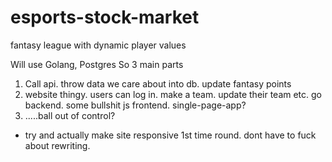 # esports-stock-market
fantasy league with dynamic player values

Will use Golang, Postgres
So 3 main parts
1) Call api. throw data we care about into db. update fantasy points
2) website thingy. users can log in. make a team. update their team etc. go backend. some bullshit js frontend. single-page-app?
3) .....ball out of control?

- try and actually make site responsive 1st time round. dont have to fuck about rewriting.
